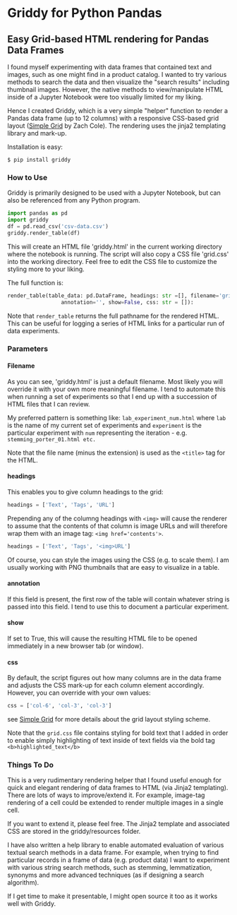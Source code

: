 # Griddy for Python Pandas #

## Easy Grid-based HTML rendering for Pandas Data Frames ##

I found myself experimenting with data frames that contained text and images, such as one might find in a product catalog. I wanted to try various methods to search the data and then visualize the "search results" including thumbnail images. However, the native methods to view/manipulate HTML inside of a Jupyter Notebook were too visually limited for my liking.

Hence I created Griddy, which is a very simple "helper" function to render a Pandas data frame (up to 12 columns) with a responsive CSS-based grid layout ([Simple Grid](https://github.com/zachacole/Simple-Grid) by Zach Cole). The rendering uses the jinja2 templating library and mark-up.
 
 Installation is easy:
 
 ```$ pip install griddy```
 
### How to Use ###
 
Griddy is primarily designed to be used with a Jupyter Notebook, but can also be referenced from any Python program.

```Python
import pandas as pd
import griddy
df = pd.read_csv('csv-data.csv')
griddy.render_table(df)
```

This will create an HTML file 'griddy.html' in the current working directory where the notebook is running. The script will also copy a CSS file 'grid.css' into the working directory. Feel free to edit the CSS file to customize the styling more to your liking.

The full function is:

```Python
render_table(table_data: pd.DataFrame, headings: str =[], filename='griddy.html', \
                 annotation='', show=False, css: str = []):
```

Note that ```render_table``` returns the full pathname for the rendered HTML. This can be useful for logging a series of HTML links for a particular run of data experiments.

### Parameters ###

#### Filename ####

As you can see, 'griddy.html' is just a default filename. Most likely you will override it with your own more meaningful filename. I tend to automate this when running a set of experiments so that I end up with a succession of HTML files that I can review. 

My preferred pattern is something like: ```lab_experiment_num.html``` where ```lab``` is the name of my current set of experiments and ```experiment``` is the particular experiment with ```num``` representing the iteration - e.g. ```stemming_porter_01.html etc.```

Note that the file name (minus the extension) is used as the ```<title>``` tag for the HTML.

#### headings ####

This enables you to give column headings to the grid:

```Python
headings = ['Text', 'Tags', 'URL']
```

Prepending any of the columng headings with ```<img>``` will cause the renderer to assume that the contents of that column is image URLs and will therefore wrap them with an image tag: ```<img href='contents'>```. 

```Python
headings = ['Text', 'Tags', '<img>URL']
```

Of course, you can style the images using the CSS (e.g. to scale them). I am usually working with PNG thumbnails that are easy to visualize in a table.

#### annotation ####

If this field is present, the first row of the table will contain whatever string is passed into this field. I tend to use this to document a particular experiment.

#### show ####

If set to True, this will cause the resulting HTML file to be opened immediately in a new browser tab (or window).

#### css ####

By default, the script figures out how many columns are in the data frame and adjusts the CSS mark-up for each column element accordingly. However, you can override with your own values:

```Python
css = ['col-6', 'col-3', 'col-3']
```

see [Simple Grid](http://www.simplegrid.io/) for more details about the grid layout styling scheme.

Note that the ```grid.css``` file contains styling for bold text that I added in order to enable simply highlighting of text inside of text fields via the bold tag ```<b>highlighted_text</b>```

### Things To Do ###

This is a very rudimentary rendering helper that I found useful enough for quick and elegant rendering of data frames to HTML (via Jinja2 templating). There are lots of ways to improve/extend it. For example, image-tag rendering of a cell could be extended to render multiple images in a single cell. 

If you want to extend it, please feel free. The Jinja2 template and associated CSS are stored in the griddy/resources folder.

I have also written a help library to enable automated evaluation of various textual search methods in a data frame. For example, when trying to find particular records in a frame of data (e.g. product data) I want to experiment with various string search methods, such as stemming, lemmatization, synonyms and more advanced techniques (as if designing a search algorithm).

If I get time to make it presentable, I might open source it too as it works well with Griddy.
 
 

